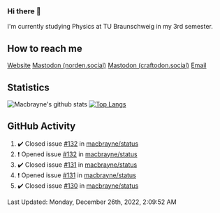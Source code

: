 ### Hi there 👋
I'm currently studying Physics at TU Braunschweig in my 3rd semester.

## How to reach me
[Website](https://florentin-schleuss.de)
<a rel="me" href="https://norden.social/@florentin">Mastodon (norden.social)</a>
<a rel="me" href="https://craftodon.social/@frodolon">Mastodon (craftodon.social)</a>
[Email](mailto:hello@macbrayne.de)

## Statistics
![Macbrayne's github stats](https://github-readme-stats.vercel.app/api?username=macbrayne&count_private=true&show_icons=true&hide_rank=true&custom_title=macbrayne's%20GitHub%20Stats)
[![Top Langs](https://github-readme-stats.vercel.app/api/top-langs/?username=macbrayne&exclude_repo=liftron&layout=compact)](https://github.com/anuraghazra/github-readme-stats)
## GitHub Activity

<!--RECENT_ACTIVITY:start-->
1. ✔️ Closed issue [#132](https://github.com/macbrayne/status/issues/132) in [macbrayne/status](https://github.com/macbrayne/status)
2. ❗️ Opened issue [#132](https://github.com/macbrayne/status/issues/132) in [macbrayne/status](https://github.com/macbrayne/status)
3. ✔️ Closed issue [#131](https://github.com/macbrayne/status/issues/131) in [macbrayne/status](https://github.com/macbrayne/status)
4. ❗️ Opened issue [#131](https://github.com/macbrayne/status/issues/131) in [macbrayne/status](https://github.com/macbrayne/status)
5. ✔️ Closed issue [#130](https://github.com/macbrayne/status/issues/130) in [macbrayne/status](https://github.com/macbrayne/status)
<!--RECENT_ACTIVITY:end-->

<!--RECENT_ACTIVITY:last_update-->
Last Updated: Monday, December 26th, 2022, 2:09:52 AM
<!--RECENT_ACTIVITY:last_update_end-->


<!--
**macbrayne/macbrayne** is a ✨ _special_ ✨ repository because its `README.md` (this file) appears on your GitHub profile.

Here are some ideas to get you started:

- 🔭 I’m currently working on ...
- 🌱 I’m currently learning ...
- 👯 I’m looking to collaborate on ...
- 🤔 I’m looking for help with ...
- 💬 Ask me about ...
- 📫 How to reach me: ...
- 😄 Pronouns: ...
- ⚡ Fun fact: ...
-->
